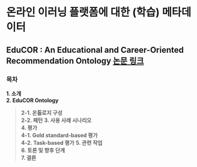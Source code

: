 # 온라인 이러닝 플랫폼에 대한 (학습) 메타데이터

## EduCOR : An Educational and Career-Oriented Recommendation Ontology **[논문 링크](https://arxiv.org/abs/2107.05522)**

### 목차
**1. 소개**   
**2. EduCOR Ontology**   
>**2-1. 온톨로지 구성**   
>**2-2. 패턴**
**3. 사용 사례 시나리오**   
**4. 평가**   
>**4-1. Gold standard-based 평가**   
>**4-2. Task-based 평가**
**5. 관련 작업**      
**6. 토론 및 향후 단계**      
**7. 결론**
